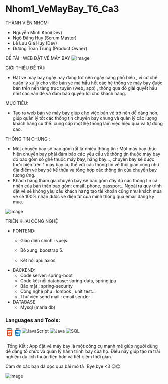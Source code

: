 
# Nhom1_VeMayBay_T6_Ca3
THÀNH VIÊN NHÓM:

- Nguyễn Minh Khôi(Dev)
- Ngô Đăng Huy (Scrum Master)
- Lê Lưu Gia Huy (Dev)
- Dương Toàn Trung (Product Owner)

ĐỀ TÀI : WEB ĐẶT VÉ MÁY BAY
![image](https://github.com/MMMinhkhoi123/Nhom1_VeMayBay_T6_Ca3/assets/118420965/256639b6-cdba-4aa0-b095-3505563a3839)

GIỚI THIỆU ĐỀ TÀI:
- Đặt vé may bay ngày nay đang trở nên ngày càng phổ biến , vì cơ chế quản lý xử lý cho việc bán vé mà hầu hết các hệ thống vé máy bay được bán trên nền tảng trực tuyến (web, app) , thông qua đó giải quyết hầu như các vấn đề và đảm bảo quyền lợi cho khách hàng.

MỤC TIÊU:
- Tạo ra web bán vé máy bay giúp cho việc bán vé trở nên dễ dàng hơn, giúp quản lý tốt các thông tin chuyến bay chung và quản lý các lượng khách hàng cụ thể. cung cấp một hệ thống làm việc hiệu quả và tự động cao.  

THÔNG TIN CHUNG :
- Một chuyến bay sẽ bao gồm rất là nhiều thông tin : Một máy bay thực hiện chuyến bay phải đảm bảo các yêu cầu về thông tin thuộc máy bay đó bao gồm số ghế thuộc máy bay, hãng bay..., chuyến bay sẽ được thực hiện trên 1 máy bay cụ thể với các thông tin về thời gian cũng như địa điểm vé bay sẽ kế thừa và tổng hợp các thông tin của chuyến bay tương ứng.
- Khách hàng tham gia chuyến bay sẽ bao gồm đầy đủ các thông tin cá nhân của bản thân bao gồm: email, phone, passport...Ngoài ra quy trình đặt vé sẽ không yêu cầu khách hàng tạo tài khoản cũng như khách mua vé sẽ 100% nhận được vé điện tử của mình thông qua email đăng ký mua.

![image](https://github.com/MMMinhkhoi123/Nhom1_VeMayBay_T6_Ca3/assets/131114040/634e7f7c-2742-435c-9e43-115cba00d537)


TRIỂN KHAI
CÔNG NGHỆ 
* FONTEND:
  - Giao diện chính : vuejs. 
  - Bổ xung: boostrap 5.

  - Kết nối api: axios.
* BACKEND:
  - Code server: spring-boot
  - Code kết nối database: spring data, spring jpa
  - Bảo mật : spring-security
  - Công nghệ phụ : lombok , unit test...
  - Thư viện send mail : email sender
* DATABASE
  - Mysql (maria db)

 ### Languages and Tools:


<a href="https://www.w3.org/html/" target="_blank"><img align="left" alt="HTML5" width="26px" src="https://raw.githubusercontent.com/github/explore/80688e429a7d4ef2fca1e82350fe8e3517d3494d/topics/html/html.png" /></a>
<a href="https://www.w3schools.com/css/" target="_blank"><img align="left" alt="CSS3" width="26px" src="https://raw.githubusercontent.com/github/explore/80688e429a7d4ef2fca1e82350fe8e3517d3494d/topics/css/css.png" /></a>
![JavaScript](https://img.shields.io/badge/-JavaScript-000?&logo=JavaScript)
![Java](https://img.shields.io/badge/-Java-000?&logo=Java&logoColor=007396)
![SQL](https://img.shields.io/badge/-SQL-000?&logo=MySQL)
<br />
<br />

-Tổng Kết :  App đặt vé máy bay là một công cụ mạnh mẽ giúp người dùng dễ dàng tổ chức và quản lý hành trình bay của họ. Điều này giúp tạo ra trải nghiệm du lịch thuận tiện hơn và tiết kiệm thời gian.

Cảm ơn các bạn đã đọc qua bài mô tả. Bye bye <3 😉😉

![image](https://github.com/MMMinhkhoi123/Nhom1_VeMayBay_T6_Ca3/assets/131114040/fcab6093-06f5-48c8-857c-246db9c9b103)


